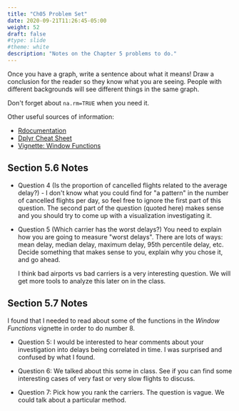 ```yaml
---
title: "Ch05 Problem Set"
date: 2020-09-21T11:26:45-05:00
weight: 52
draft: false
#type: slide
#theme: white
description: "Notes on the Chapter 5 problems to do."
---
```

Once you have a graph, write a sentence about what it means! Draw a
conclusion for the reader so they know what you are seeing. People
with different backgrounds will see different things in the same graph.

Don't forget about `na.rm=TRUE` when you need it.

Other useful sources of information:
* [Rdocumentation](https://www.rdocumentation.org/)
* [Dplyr Cheat Sheet](https://rstudio.com/wp-content/uploads/2015/02/data-wrangling-cheatsheet.pdf)
* [Vignette: Window Functions](https://cran.r-project.org/web/packages/dplyr/vignettes/window-functions.html)



## Section 5.6 Notes

* Question 4 (Is the proportion of cancelled flights related to the
  average delay?) - I don't know what you could find for "a pattern"
  in the number of cancelled flights per day, so feel free to ignore
  the first part of this question. The second part of the question
  (quoted here) makes sense and you should try to come up with a visualization
  investigating it.

* Question 5 (Which carrier has the worst delays?)
  You need to explain how you are going to measure "worst
  delays". There are lots of ways: mean delay, median delay, maximum delay, 95th
  percentile delay, etc. Decide something that makes sense to you,
  explain why you chose it, and go ahead. 
  
  I think bad airports vs bad carriers is a very interesting question.
  We will get more tools to analyze this later on in the class.


## Section 5.7 Notes

I found that I needed to read about some of the functions in the
_Window Functions_ vignette in order to do number 8.


* Question 5: I would be interested to hear comments about your
  investigation into delays being correlated in time. I was surprised
  and confused by what I found.

* Question 6: We talked about this some in class. See if you can find
  some interesting cases of very fast or very slow flights to discuss.

* Question 7: Pick how you rank the carriers. The question is
  vague. We could talk about a particular method.
